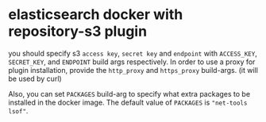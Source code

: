 # elasticsearch docker with repository-s3 plugin

you should specify s3 `access key`, `secret key` and `endpoint`
with `ACCESS_KEY`, `SECRET_KEY`, and `ENDPOINT` build args respectively.
In order to use a proxy for plugin installation, provide the `http_proxy` and `https_proxy` build-args. (it will be used by curl)

Also, you can set `PACKAGES` build-arg to specify what extra packages to be installed in the docker image.
The default value of `PACKAGES` is `"net-tools lsof"`.
